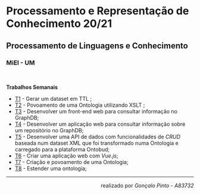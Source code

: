 # Processamento e Representação de Conhecimento 20/21
## Processamento de Linguagens e Conhecimento
### MiEI - UM
<br/>


<b> Trabalhos Semanais </b>
  * [T1](TPC1/) - Gerar um dataset em TTL ;
  * [T2](TPC2/) - Povoamento de uma Ontologia utilizando XSLT ;
  * [T3](TPC3/) - Desenvolver um front-end web para consultar informação no GraphDB;
  * [T4](TPC4/) - Desenvolver um aplicação web para consultar informação sobre um repositório no GraphDB;
  * [T5](TPC5/) - Desenvolver uma API de dados com funcionalidades de *CRUD* baseada num dataset XML que foi transformado numa Ontologia e carregado para a plataforma Ontobud;
  * [T6](TPC6/) - Criar uma aplicação web com *Vue.js*; 
  * [T7](TPC7/) - Criação e povoamento de uma Ontologia;
  * [T8](TPC8/) - Estender uma ontologia;
- - - -
<div dir="rtl"> 
realizado por <i>Gonçalo Pinto - A83732</i>